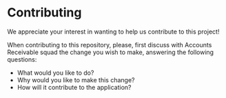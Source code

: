 # Contributing

We appreciate your interest in wanting to help us contribute to this project!

When contributing to this repository, please, first discuss with Accounts Receivable
squad the change you wish to make, answering the following questions:

* What would you like to do?
* Why would you like to make this change?
* How will it contribute to the application?
